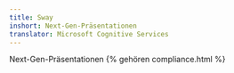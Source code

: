 ```yaml
---
title: Sway
inshort: Next-Gen-Präsentationen
translator: Microsoft Cognitive Services
---
```


Next-Gen-Präsentationen
{% gehören compliance.html %}

